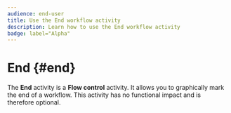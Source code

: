 ```yaml
---
audience: end-user
title: Use the End workflow activity
description: Learn how to use the End workflow activity
badge: label="Alpha" 
---
```


# End {#end}

The **End** activity is a **Flow control** activity. It allows you to graphically mark the end of a workflow. This activity has no functional impact and is therefore optional.
